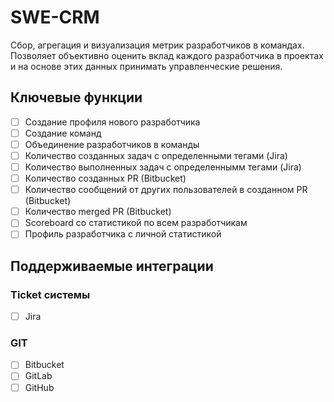 # SWE-CRM

Сбор, агрегация и визуализация метрик разработчиков в командах. Позволяет объективно оценить вклад каждого разработчика в проектах и на основе этих данных принимать управленческие решения.

## Ключевые функции

- [ ] Создание профиля нового разработчика
- [ ] Создание команд
- [ ] Объединение разработчиков в команды
- [ ] Количество созданных задач с определенными тегами (Jira)
- [ ] Количество выполненных задач с определеннымм тегами (Jira)
- [ ] Количество созданных PR (Bitbucket)
- [ ] Количество сообщений от других пользователей в созданном PR (Bitbucket)
- [ ] Количество merged PR (Bitbucket)
- [ ] Scoreboard со статистикой по всем разработчикам
- [ ] Профиль разработчика с личной статистикой

## Поддерживаемые интеграции

### Ticket системы
- [ ] Jira

### GIT
- [ ] Bitbucket
- [ ] GitLab
- [ ] GitHub